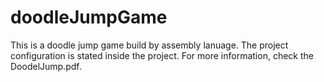 # doodleJumpGame
This is a doodle jump game build by assembly lanuage.
The project configuration is stated inside the project.
For more information, check the DoodelJump.pdf.
